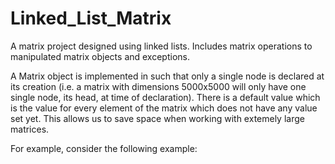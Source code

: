 # Linked_List_Matrix
A matrix project designed using linked lists. Includes matrix operations to manipulated matrix objects and exceptions.

A Matrix object is implemented in such that only a single node is declared at its creation
(i.e. a matrix with dimensions 5000x5000 will only have one single node, its head, at time of declaration). There 
is a default value which is the value for every element of the matrix which does not have any value set yet. 
This allows us to save space when working with extemely large matrices.

For example, consider the following example:
